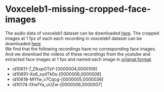 # Voxceleb1-missing-cropped-face-images
The audio data of voxceleb1 dataset can be downloaded [here](http://www.robots.ox.ac.uk/~vgg/data/voxceleb/vox1.html). The cropped images at 1 fps of each each recording in voxceleb1 dataset can be downloaded [here](http://www.robots.ox.ac.uk/~vgg/research/CMBiometrics/)  
We find that the following recordings have no corresponding face images. And we download the videos of these recordings from the youtube and extracted face images at 1 fps and named each image in [original format](http://www.robots.ox.ac.uk/~vgg/research/CMBiometrics/).  
- id10611-7_ZlkxpOTsY-[0000004,0000109]
- id10691-Xo6_xydTk0s-[0000006,0000008]
- id10618-MYfw_v7Cqcg-[0000005,0000036]
- id10174-fXwfYa_uUZw-[0000006,0000007]

